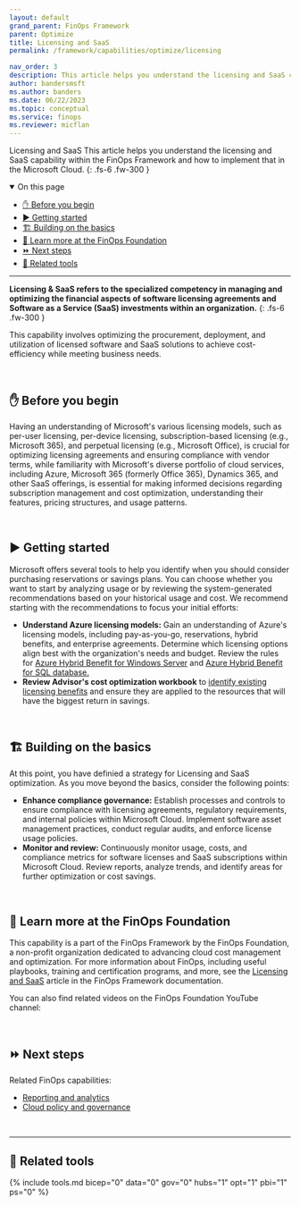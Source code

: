 ```yaml
---
layout: default
grand_parent: FinOps Framework
parent: Optimize
title: Licensing and SaaS
permalink: /framework/capabilities/optimize/licensing

nav_order: 3
description: This article helps you understand the licensing and SaaS capability within the FinOps Framework and how to implement that in the Microsoft Cloud.
author: bandersmsft
ms.author: banders
ms.date: 06/22/2023
ms.topic: conceptual
ms.service: finops
ms.reviewer: micflan
---
```


<span class="fs-9 d-block mb-4">Licensing and SaaS</span>
This article helps you understand the licensing and SaaS capability within the FinOps Framework and how to implement that in the Microsoft Cloud.
{: .fs-6 .fw-300 }

<details open markdown="1">
  <summary class="fs-2 text-uppercase">On this page</summary>

- [✋ Before you begin](#-before-you-begin)
- [▶️ Getting started](#️-getting-started)
- [🏗️ Building on the basics](#️-building-on-the-basics)
- [🍎 Learn more at the FinOps Foundation](#-learn-more-at-the-finops-foundation)
- [⏩ Next steps](#-next-steps)
- [🧰 Related tools](#-related-tools)

</details>

---

<a name="definition"></a>
**Licensing & SaaS refers to the specialized competency in managing and optimizing the financial aspects of software licensing agreements and Software as a Service (SaaS) investments within an organization.**
{: .fs-6 .fw-300 }

This capability involves optimizing the procurement, deployment, and utilization of licensed software and SaaS solutions to achieve cost-efficiency while meeting business needs.

<br>

## ✋ Before you begin

Having an understanding of Microsoft's various licensing models, such as per-user licensing, per-device licensing, subscription-based licensing (e.g., Microsoft 365), and perpetual licensing (e.g., Microsoft Office), is crucial for optimizing licensing agreements and ensuring compliance with vendor terms, while familiarity with Microsoft's diverse portfolio of cloud services, including Azure, Microsoft 365 (formerly Office 365), Dynamics 365, and other SaaS offerings, is essential for making informed decisions regarding subscription management and cost optimization, understanding their features, pricing structures, and usage patterns.


<br>

## ▶️ Getting started

Microsoft offers several tools to help you identify when you should consider purchasing reservations or savings plans. You can choose whether you want to start by analyzing usage or by reviewing the system-generated recommendations based on your historical usage and cost. We recommend starting with the recommendations to focus your initial efforts:

- **Understand Azure licensing models:** Gain an understanding of Azure's licensing models, including pay-as-you-go, reservations, hybrid benefits, and enterprise agreements. Determine which licensing options align best with the organization's needs and budget. Review the rules for [Azure Hybrid Benefit for Windows Server](https://learn.microsoft.com/windows-server/get-started/azure-hybrid-benefit?tabs=azure) and [Azure Hybrid Benefit for SQL database.](https://learn.microsoft.com/azure/azure-sql/azure-hybrid-benefit?view=azuresql&tabs=azure-portal)
- **Review Advisor's cost optimization workbook** to [identify existing licensing benefits](https://learn.microsoft.com/azure/advisor/advisor-cost-optimization-workbook#azure-hybrid-benefit) and ensure they are applied to the resources that will have the biggest return in savings. 

<br>

## 🏗️ Building on the basics

At this point, you have definied a strategy for Licensing and SaaS optimization. As you move beyond the basics, consider the following points:

- **Enhance compliance governance:** Establish processes and controls to ensure compliance with licensing agreements, regulatory requirements, and internal policies within Microsoft Cloud. Implement software asset management practices, conduct regular audits, and enforce license usage policies.
- **Monitor and review:** Continuously monitor usage, costs, and compliance metrics for software licenses and SaaS subscriptions within Microsoft Cloud. Review reports, analyze trends, and identify areas for further optimization or cost savings.

<br>

## 🍎 Learn more at the FinOps Foundation

This capability is a part of the FinOps Framework by the FinOps Foundation, a non-profit organization dedicated to advancing cloud cost management and optimization. For more information about FinOps, including useful playbooks, training and certification programs, and more, see the [Licensing and SaaS](https://www.finops.org/framework/capabilities/licensing-saas//) article in the FinOps Framework documentation.

You can also find related videos on the FinOps Foundation YouTube channel:

<br>

## ⏩ Next steps

Related FinOps capabilities:

- [Reporting and analytics](../understand/reporting.md)
- [Cloud policy and governance](../manage/policy.md)

<br>

---

## 🧰 Related tools

{% include tools.md bicep="0" data="0" gov="0" hubs="1" opt="1" pbi="1" ps="0" %}

<br>
